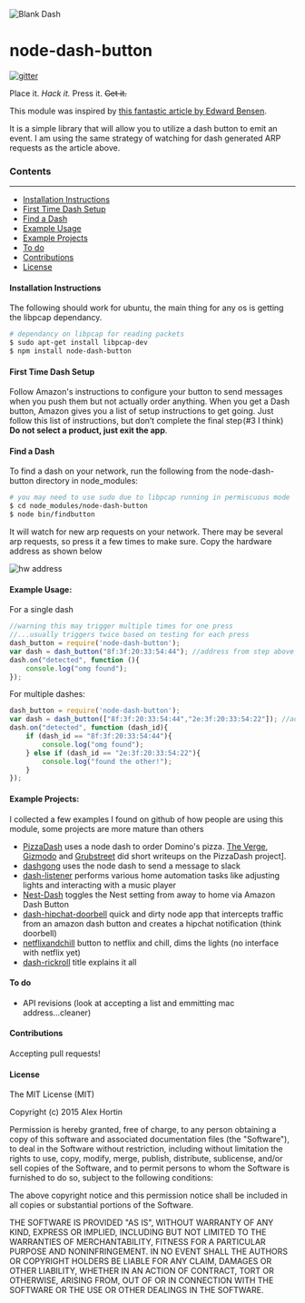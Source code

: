 ![Blank Dash](http://i.imgur.com/PP0CJ3s.png?1)
# node-dash-button
[![gitter](https://img.shields.io/badge/GITTER-join%20chat-green.svg?style=flat-square)](https://gitter.im/hortinstein/node-dash-button)
 
Place it. *Hack it.* Press it. ~~Get it.~~

This module was inspired by [this fantastic article by Edward Bensen](https://medium.com/@edwardbenson/how-i-hacked-amazon-s-5-wifi-button-to-track-baby-data-794214b0bdd8).

It is a simple library that will allow you to utilize a dash button to emit an event.  I am using the same strategy of watching for dash generated ARP requests as the article above.

### Contents
-----------------
- [Installation Instructions](#installation-instructions)
- [First Time Dash Setup](#first-time-dash-setup)
- [Find a Dash](#find-a-dash)
- [Example Usage](#example-usage)
- [Example Projects](#example-projects)
- [To do](#to-do)
- [Contributions](#contributions)
- [License](#license)
 
#### Installation Instructions
The following should work for ubuntu, the main thing for any os is getting the libpcap dependancy.
``` sh
# dependancy on libpcap for reading packets
$ sudo apt-get install libpcap-dev
$ npm install node-dash-button 
```
#### First Time Dash Setup 

Follow Amazon's instructions to configure your button to send messages when you push them but not actually order anything. When you get a Dash button, Amazon gives you a list of setup instructions to get going. Just follow this list of instructions, but don’t complete the final step (#3 I think) **Do not select a product, just exit the app**.

#### Find a Dash
To find a dash on your network, run the following from the node-dash-button directory in node_modules:
``` sh
# you may need to use sudo due to libpcap running in permiscuous mode
$ cd node_modules/node-dash-button
$ node bin/findbutton
```

It will watch for new arp requests on your network.  There may be several arp requests, so press it a few times to make sure. Copy the hardware address as shown below

![hw address](http://i.imgur.com/BngokPC.png)

#### Example Usage:

For a single dash
``` js
//warning this may trigger multiple times for one press
//...usually triggers twice based on testing for each press
dash_button = require('node-dash-button');
var dash = dash_button("8f:3f:20:33:54:44"); //address from step above
dash.on("detected", function (){
	console.log("omg found");
});
```

For multiple dashes:
```js
dash_button = require('node-dash-button');
var dash = dash_button(["8f:3f:20:33:54:44","2e:3f:20:33:54:22"]); //address from step above
dash.on("detected", function (dash_id){
    if (dash_id == "8f:3f:20:33:54:44"){
        console.log("omg found");
    } else if (dash_id == "2e:3f:20:33:54:22"){
        console.log("found the other!");
    }
});
```

#### Example Projects:
I collected a few examples I found on github of how people are using this module, some projects are more mature than others
- [PizzaDash](https://github.com/bhberson/pizzadash) uses a node dash to order Domino's pizza. [The Verge](http://www.theverge.com/2015/9/28/9407669/amazon-dash-button-hack-pizza), [Gizmodo](http://gizmodo.com/an-american-hero-hacked-an-amazon-dash-button-to-order-1733347471) and [Grubstreet](http://www.grubstreet.com/2015/09/amazon-dash-button-dominos-hack.html#)  did short writeups on the PizzaDash project].  
- [dashgong](https://github.com/danboy/dashgong) uses the node dash to send a message to slack
- [dash-listener](https://github.com/dkordik/dash-listener) performs various home automation tasks like adjusting lights and interacting with a music player
- [Nest-Dash](https://github.com/djrausch/Nest-Dash) toggles the Nest setting from away to home via Amazon Dash Button
- [dash-hipchat-doorbell](https://github.com/Sfeinste/dash-hipchat-doorbell) quick and dirty node app that intercepts traffic from an amazon dash button and creates a hipchat notification (think doorbell)
- [netflixandchill](https://github.com/sidho/netflixandchill) button to netflix and chill, dims the lights (no interface with netflix yet)
- [dash-rickroll](https://github.com/girliemac/dash-rickroll/blob/8f0396c7fec871427fe016a2dd5787f07b1402cc/README.md) title explains it all 

#### To do
- API revisions (look at accepting a list and emmitting mac address...cleaner)

#### Contributions
Accepting pull requests!

#### License

The MIT License (MIT)

Copyright (c) 2015 Alex Hortin

Permission is hereby granted, free of charge, to any person obtaining a copy of this software and associated documentation files (the "Software"), to deal in the Software without restriction, including without limitation the rights to use, copy, modify, merge, publish, distribute, sublicense, and/or sell copies of the Software, and to permit persons to whom the Software is furnished to do so, subject to the following conditions:

The above copyright notice and this permission notice shall be included in all copies or substantial portions of the Software.

THE SOFTWARE IS PROVIDED "AS IS", WITHOUT WARRANTY OF ANY KIND, EXPRESS OR IMPLIED, INCLUDING BUT NOT LIMITED TO THE WARRANTIES OF MERCHANTABILITY, FITNESS FOR A PARTICULAR PURPOSE AND NONINFRINGEMENT. IN NO EVENT SHALL THE AUTHORS OR COPYRIGHT HOLDERS BE LIABLE FOR ANY CLAIM, DAMAGES OR OTHER LIABILITY, WHETHER IN AN ACTION OF CONTRACT, TORT OR OTHERWISE, ARISING FROM, OUT OF OR IN CONNECTION WITH THE SOFTWARE OR THE USE OR OTHER DEALINGS IN THE SOFTWARE.
